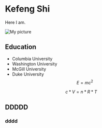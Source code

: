 # Kefeng Shi

Here I am.


![My picture](https://leap.2i2c.cloud/user/30815kelvin/files/test/IMG_6388.png?_xsrf=MnwxOjB8MTA6MTc0ODUzMTU0N3w1Ol94c3JmfDEzMjpObVJoWVRNeE1UZzJObUZtTkdKaVlqZ3hOVFZoT1RWbU5qVXdNalE0WVRNNk9HWTFNVE5pT0RVd04yWXdNRFZrWVRJNU9HWXdNamxtTTJVNFpUSTFNbU0wWkRRMk16TXdZalUzT1RVeU1UVTNOekpsTnpJNU5qSXlNak0wTUdGbVlRPT18NDE5NDFkYjUzYjE3NDYzZjIwZGQwY2JkODYxYmYxMzA3N2U4YTIzMjhkNzUxMzQxZjRlNjY5MGI4MGE0MjQwMg)

## Education
- Columbia University
- Washington University
- McGill University
- Duke University
$$
E =mc^2
$$


$$
c*V = n*R*T
$$

## DDDDD
### dddd

